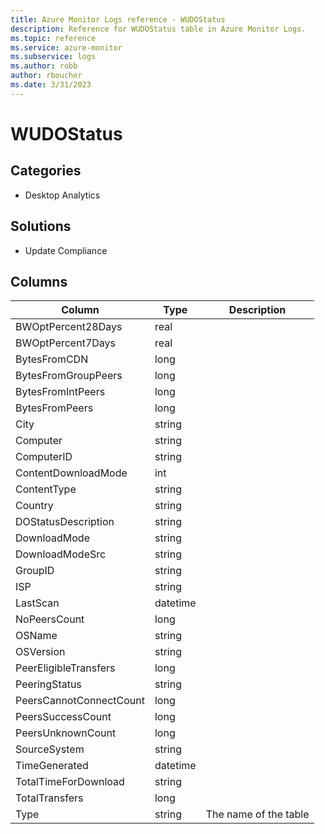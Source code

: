 ```yaml
---
title: Azure Monitor Logs reference - WUDOStatus
description: Reference for WUDOStatus table in Azure Monitor Logs.
ms.topic: reference
ms.service: azure-monitor
ms.subservice: logs
ms.author: robb
author: rboucher
ms.date: 3/31/2023
---
```


# WUDOStatus

 

## Categories

- Desktop Analytics
## Solutions

- Update Compliance




## Columns

| Column | Type | Description |
| --- | --- | --- |
| BWOptPercent28Days | real |  |
| BWOptPercent7Days | real |  |
| BytesFromCDN | long |  |
| BytesFromGroupPeers | long |  |
| BytesFromIntPeers | long |  |
| BytesFromPeers | long |  |
| City | string |  |
| Computer | string |  |
| ComputerID | string |  |
| ContentDownloadMode | int |  |
| ContentType | string |  |
| Country | string |  |
| DOStatusDescription | string |  |
| DownloadMode | string |  |
| DownloadModeSrc | string |  |
| GroupID | string |  |
| ISP | string |  |
| LastScan | datetime |  |
| NoPeersCount | long |  |
| OSName | string |  |
| OSVersion | string |  |
| PeerEligibleTransfers | long |  |
| PeeringStatus | string |  |
| PeersCannotConnectCount | long |  |
| PeersSuccessCount | long |  |
| PeersUnknownCount | long |  |
| SourceSystem | string |  |
| TimeGenerated | datetime |  |
| TotalTimeForDownload | string |  |
| TotalTransfers | long |  |
| Type | string | The name of the table |
